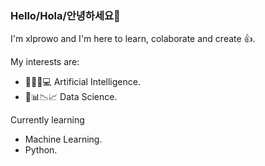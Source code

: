 ### Hello/Hola/안녕하세요👋

I'm xlprowo and I'm here to learn, colaborate and create 👍.

My interests are:

- 🦾🤖🧠💻 Artificial Intelligence.
- 🔢📊📉📈 Data Science.

Currently learning
- Machine Learning.
- Python.

